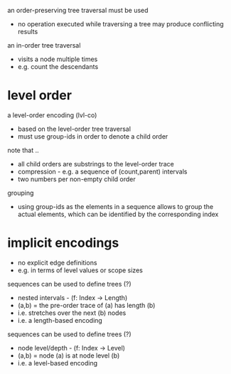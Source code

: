 
an order-preserving tree traversal must be used
- no operation executed while traversing a tree
  may produce conflicting results

an in-order tree traversal
- visits a node multiple times
- e.g. count the descendants

# level order

a level-order encoding (lvl-co)
- based on the level-order tree traversal
- must use group-ids in order to denote a child order

note that ..
- all child orders are substrings to the level-order trace
- compression - e.g. a sequence of (count,parent) intervals
- two numbers per non-empty child order

grouping
- using group-ids as the elements in a sequence
  allows to group the actual elements, which
  can be identified by the corresponding index

# implicit encodings

- no explicit edge definitions
- e.g. in terms of level values or scope sizes

sequences can be used to define trees (?)
- nested intervals - (f: Index -> Length)
- (a,b) = the pre-order trace of (a) has length (b)
- i.e. stretches over the next (b) nodes
- i.e. a length-based encoding

sequences can be used to define trees (?)
- node level/depth - (f: Index -> Level)
- (a,b) = node (a) is at node level (b)
- i.e. a level-based encoding
